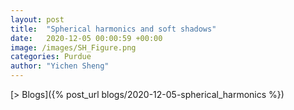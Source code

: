 ```yaml
---
layout: post
title:  "Spherical harmonics and soft shadows"
date:   2020-12-05 00:00:59 +00:00
image: /images/SH_Figure.png
categories: Purdue
author: "Yichen Sheng"
---
```

[> Blogs]({% post_url blogs/2020-12-05-spherical_harmonics %})